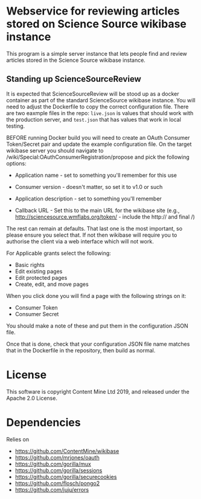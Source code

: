 Webservice for reviewing articles stored on Science Source wikibase instance
=============================

This program is a simple server instance that lets people find and review articles stored in the Science Source wikibase instance.

Standing up ScienceSourceReview
-----------------------

It is expected that ScienceSourceReview will be stood up as a docker container as part of the standard ScienceSource wikibase instance. You will need to adjust the Dockerfile to copy the correct configuration file. There are two eaxmple files in the repo: `live.json` is values that should work with the production server, and `test.json` that has values that work in local testing.

BEFORE running Docker build you will need to create an OAuth Consumer Token/Secret pair and update the example configuration file. On the target wikibase server you should navigate to /wiki/Special:OAuthConsumerRegistration/propose and pick the following options:

* Application name - set to something you'll remember for this use
* Consumer version - doesn't matter, so set it to v1.0 or such
* Application description - set to something you'll remember

* Callback URL - Set this to the main URL for the wikibase site (e.g., http://sciencesource.wmflabs.org/token/ - include the http:// and final /)

The rest can remain at defaults. That last one is the most important, so please ensure you select that. If not then wikibase will require you to authorise the client via a web interface which will not work.

For Applicable grants select the following:

* Basic rights
* Edit existing pages
* Edit protected pages
* Create, edit, and move pages

When you click done you will find a page with the following strings on it:

* Consumer Token
* Consumer Secret

You should make a note of these and put them in the configuration JSON file.

Once that is done, check that your configuration JSON file name matches that in the Dockerfile in the repository, then build as normal.



License
============

This software is copyright Content Mine Ltd 2019, and released under the Apache 2.0 License.


Dependencies
============

Relies on

* https://github.com/ContentMine/wikibase
* https://github.com/mrjones/oauth
* https://github.com/gorilla/mux
* https://github.com/gorilla/sessions
* https://github.com/gorilla/securecookies
* https://github.com/flosch/pongo2
* https://github.com/juju/errors
